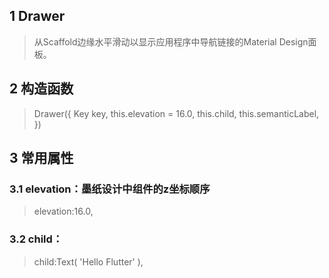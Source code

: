 ## **1 Drawer**
> 从Scaffold边缘水平滑动以显示应用程序中导航链接的Material Design面板。

## **2 构造函数** 
> Drawer({
>     Key key,
>     this.elevation = 16.0,
>     this.child,
>     this.semanticLabel,
> })

## **3 常用属性** 
### **3.1 elevation：墨纸设计中组件的z坐标顺序**
> elevation:16.0,

### **3.2 child：**
> child:Text(
>      'Hello Flutter'
> ),